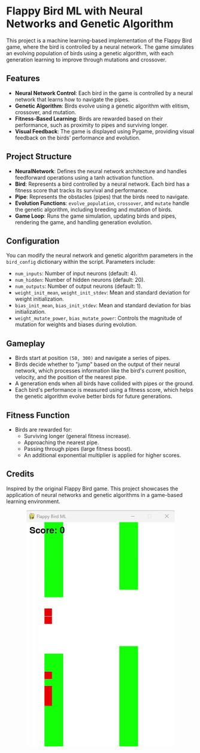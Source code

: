 # Flappy Bird ML with Neural Networks and Genetic Algorithm

This project is a machine learning-based implementation of the Flappy Bird game, where the bird is controlled by a neural network. The game simulates an evolving population of birds using a genetic algorithm, with each generation learning to improve through mutations and crossover.

## Features
- **Neural Network Control**: Each bird in the game is controlled by a neural network that learns how to navigate the pipes.
- **Genetic Algorithm**: Birds evolve using a genetic algorithm with elitism, crossover, and mutation.
- **Fitness-Based Learning**: Birds are rewarded based on their performance, such as proximity to pipes and surviving longer.
- **Visual Feedback**: The game is displayed using Pygame, providing visual feedback on the birds’ performance and evolution.

## Project Structure

- **NeuralNetwork**: Defines the neural network architecture and handles feedforward operations using a tanh activation function.
- **Bird**: Represents a bird controlled by a neural network. Each bird has a fitness score that tracks its survival and performance.
- **Pipe**: Represents the obstacles (pipes) that the birds need to navigate.
- **Evolution Functions**: `evolve_population`, `crossover`, and `mutate` handle the genetic algorithm, including breeding and mutation of birds.
- **Game Loop**: Runs the game simulation, updating birds and pipes, rendering the game, and handling generation evolution.

## Configuration

You can modify the neural network and genetic algorithm parameters in the `bird_config` dictionary within the script. Parameters include:
- `num_inputs`: Number of input neurons (default: 4).
- `num_hidden`: Number of hidden neurons (default: 20).
- `num_outputs`: Number of output neurons (default: 1).
- `weight_init_mean`, `weight_init_stdev`: Mean and standard deviation for weight initialization.
- `bias_init_mean`, `bias_init_stdev`: Mean and standard deviation for bias initialization.
- `weight_mutate_power`, `bias_mutate_power`: Controls the magnitude of mutation for weights and biases during evolution.

## Gameplay

- Birds start at position `(50, 300)` and navigate a series of pipes.
- Birds decide whether to "jump" based on the output of their neural network, which processes information like the bird's current position, velocity, and the position of the nearest pipe.
- A generation ends when all birds have collided with pipes or the ground.
- Each bird's performance is measured using a fitness score, which helps the genetic algorithm evolve better birds for future generations.

## Fitness Function

- Birds are rewarded for:
    - Surviving longer (general fitness increase).
    - Approaching the nearest pipe.
    - Passing through pipes (large fitness boost).
    - An additional exponential multiplier is applied for higher scores.

## Credits

Inspired by the original Flappy Bird game. This project showcases the application of neural networks and genetic algorithms in a game-based learning environment.

<div align="center">
  <img src="bird.gif" alt="Bird GIF">
</div>


